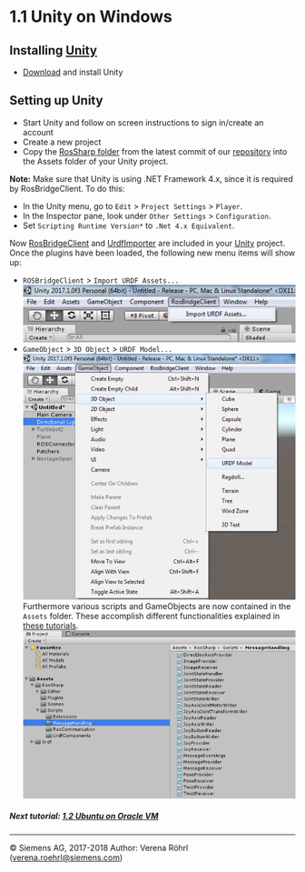 # 1.1  Unity on Windows
## Installing [Unity](https://unity3d.com/)
 * [Download](https://store.unity.com/) and install Unity

## Setting up Unity
* Start Unity and follow on screen instructions to sign in/create an account
* Create a new project
* Copy the [RosSharp folder](https://github.com/siemens/ros-sharp/tree/master/Unity3D/Assets/RosSharp) from the latest commit of our [repository](https://github.com/siemens/ros-sharp) into the Assets folder of your Unity project.

**Note:** Make sure that Unity is using .NET Framework 4.x, since it is required by RosBridgeClient. To do this:
* In the Unity menu, go to `Edit` > `Project Settings` > `Player`.
* In the Inspector pane, look under `Other Settings` > `Configuration`.
* Set `Scripting Runtime Version*` to `.Net 4.x Equivalent`.

Now [RosBridgeClient](https://github.com/siemens/ros-sharp/tree/master/RosBridgeClient) and [UrdfImporter](https://github.com/siemens/ros-sharp/tree/master/UrdfImporter) are included in your [Unity](https://unity3d.com/) project.
Once the plugins have been loaded, the following new menu items will show up:
* `ROSBridgeClient` > `Import URDF Assets...`<br />
![ROSbridge in Unity](img/User_Inst_Unity3DOnWindows_RosBridgeClient.png)<br />
* `GameObject` > `3D Object` > `URDF Model...`<br />
![URDF# in Unity](img/User_Inst_Unity3DOnWindows_AddURDFModel.png)<br />
Furthermore various scripts and GameObjects are now contained in the `Assets` folder. These accomplish different functionalities explained in [these tutorials](User_App_ROS_ApplicationExamplesWithROSConnection).<br />
![Assets folder in Unity](img/User_Inst_Unity3DOnWindows_Assets.PNG)<br />


##### Next tutorial: [1.2 Ubuntu on Oracle VM](User_Inst_UbuntuOnOracleVM)

----
© Siemens AG, 2017-2018
Author: Verena Röhrl
(verena.roehrl@siemens.com)
